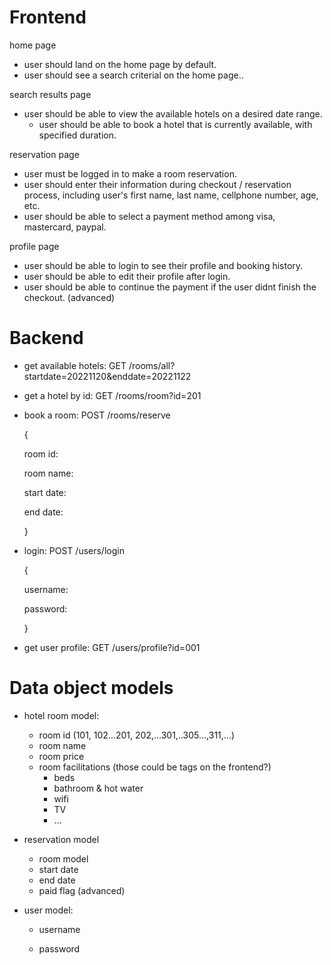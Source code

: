 # Frontend

home page

- user should land on the home page by default.
- user should see a search criterial on the home page..

search results page

- user should be able to view the available hotels on a desired date range.
  - user should be able to book a hotel that is currently available, with specified duration.  

reservation page

- user must be logged in to make a room reservation.
- user should enter their information during checkout / reservation process, including user's first name, last name, cellphone number, age, etc.
- user should be able to select a payment method among visa, mastercard, paypal. 

profile page

- user should be able to login to see their profile and booking history.
- user should be able to edit their profile after login.
- user should be able to continue the payment if the user didnt finish the checkout. (advanced)





# Backend

- get available hotels: GET /rooms/all?startdate=20221120&enddate=20221122

- get a hotel by id: GET /rooms/room?id=201

- book a room: POST /rooms/reserve

  {

  room id: 

  room name:

  start date:

  end date:

  }

- login: POST /users/login

  {

  username:

  password:

  }

- get user profile: GET /users/profile?id=001



# Data object models

- hotel room model:
  - room id (101, 102...201, 202,...301,..305...,311,...)
  - room name
  - room price
  - room facilitations (those could be tags on the frontend?)
    - beds
    - bathroom & hot water
    - wifi
    - TV
    - ...
  
- reservation model
  - room model
  - start date
  - end date
  - paid flag (advanced)
  
- user model:
  - username
  
  - password
  
    